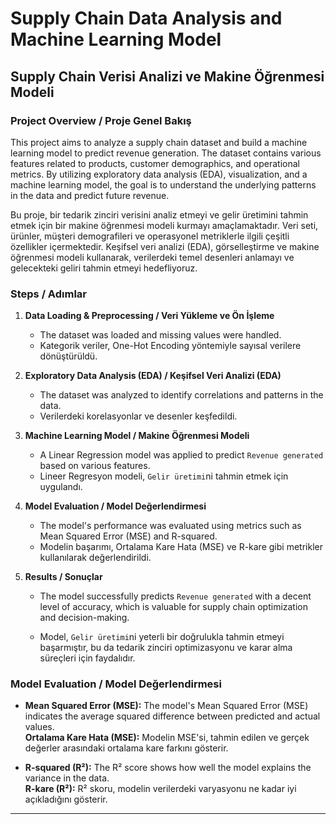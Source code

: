 # Supply Chain Data Analysis and Machine Learning Model
## Supply Chain Verisi Analizi ve Makine Öğrenmesi Modeli

### Project Overview / Proje Genel Bakış
This project aims to analyze a supply chain dataset and build a machine learning model to predict revenue generation. The dataset contains various features related to products, customer demographics, and operational metrics. By utilizing exploratory data analysis (EDA), visualization, and a machine learning model, the goal is to understand the underlying patterns in the data and predict future revenue.

Bu proje, bir tedarik zinciri verisini analiz etmeyi ve gelir üretimini tahmin etmek için bir makine öğrenmesi modeli kurmayı amaçlamaktadır. Veri seti, ürünler, müşteri demografileri ve operasyonel metriklerle ilgili çeşitli özellikler içermektedir. Keşifsel veri analizi (EDA), görselleştirme ve makine öğrenmesi modeli kullanarak, verilerdeki temel desenleri anlamayı ve gelecekteki geliri tahmin etmeyi hedefliyoruz.

### Steps / Adımlar

1. **Data Loading & Preprocessing / Veri Yükleme ve Ön İşleme**
   - The dataset was loaded and missing values were handled.  
   - Kategorik veriler, One-Hot Encoding yöntemiyle sayısal verilere dönüştürüldü.

2. **Exploratory Data Analysis (EDA) / Keşifsel Veri Analizi (EDA)**
   - The dataset was analyzed to identify correlations and patterns in the data.  
   - Verilerdeki korelasyonlar ve desenler keşfedildi.

3. **Machine Learning Model / Makine Öğrenmesi Modeli**
   - A Linear Regression model was applied to predict `Revenue generated` based on various features.  
   - Lineer Regresyon modeli, `Gelir üretimi`ni tahmin etmek için uygulandı.

4. **Model Evaluation / Model Değerlendirmesi**
   - The model's performance was evaluated using metrics such as Mean Squared Error (MSE) and R-squared.  
   - Modelin başarımı, Ortalama Kare Hata (MSE) ve R-kare gibi metrikler kullanılarak değerlendirildi.

5. **Results / Sonuçlar**
   - The model successfully predicts `Revenue generated` with a decent level of accuracy, which is valuable for supply chain optimization and decision-making.

   - Model, `Gelir üretimi`ni yeterli bir doğrulukla tahmin etmeyi başarmıştır, bu da tedarik zinciri optimizasyonu ve karar alma süreçleri için faydalıdır.

### Model Evaluation / Model Değerlendirmesi

- **Mean Squared Error (MSE):** The model's Mean Squared Error (MSE) indicates the average squared difference between predicted and actual values.  
  **Ortalama Kare Hata (MSE):** Modelin MSE'si, tahmin edilen ve gerçek değerler arasındaki ortalama kare farkını gösterir.

- **R-squared (R²):** The R² score shows how well the model explains the variance in the data.  
  **R-kare (R²):** R² skoru, modelin verilerdeki varyasyonu ne kadar iyi açıkladığını gösterir.

---

